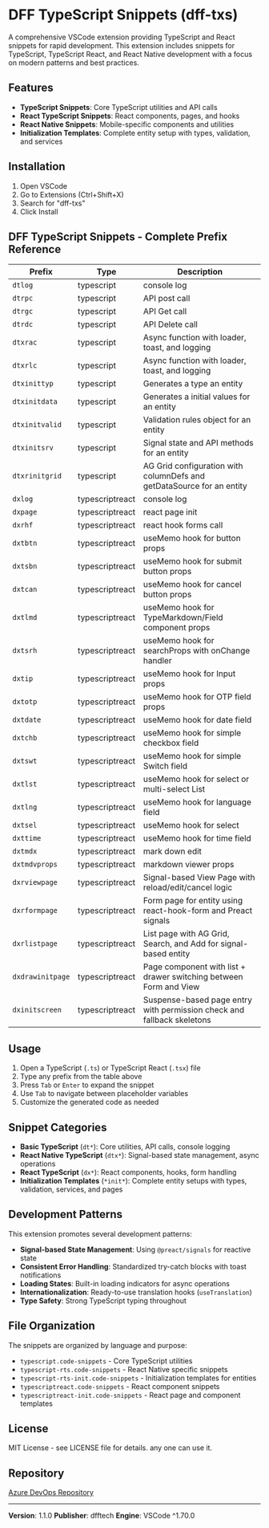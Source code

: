 # DFF TypeScript Snippets (dff-txs)

A comprehensive VSCode extension providing TypeScript and React snippets for rapid development. This extension includes snippets for TypeScript, TypeScript React, and React Native development with a focus on modern patterns and best practices.

## Features

- **TypeScript Snippets**: Core TypeScript utilities and API calls
- **React TypeScript Snippets**: React components, pages, and hooks
- **React Native Snippets**: Mobile-specific components and utilities
- **Initialization Templates**: Complete entity setup with types, validation, and services

## Installation

1. Open VSCode
2. Go to Extensions (Ctrl+Shift+X)
3. Search for "dff-txs"
4. Click Install

## DFF TypeScript Snippets - Complete Prefix Reference

| Prefix | Type | Description |
|--------|------|-------------|
| `dtlog` | typescript | console log |
| `dtrpc` | typescript | API post call |
| `dtrgc` | typescript | API Get call |
| `dtrdc` | typescript | API Delete call |
| `dtxrac` | typescript | Async function with loader, toast, and logging |
| `dtxrlc` | typescript | Async function with loader, toast, and logging |
| `dtxinittyp` | typescript | Generates a type an entity |
| `dtxinitdata` | typescript | Generates a initial values for an entity |
| `dtxinitvalid` | typescript | Validation rules object for an entity |
| `dtxinitsrv` | typescript | Signal state and API methods for an entity |
| `dtxrinitgrid` | typescript | AG Grid configuration with columnDefs and getDataSource for an entity |
| `dxlog` | typescriptreact | console log |
| `dxpage` | typescriptreact | react page init |
| `dxrhf` | typescriptreact | react hook forms call |
| `dxtbtn` | typescriptreact | useMemo hook for button props |
| `dxtsbn` | typescriptreact | useMemo hook for submit button props |
| `dxtcan` | typescriptreact | useMemo hook for cancel button props |
| `dxtlmd` | typescriptreact | useMemo hook for TypeMarkdown/Field component props |
| `dxtsrh` | typescriptreact | useMemo hook for searchProps with onChange handler |
| `dxtip` | typescriptreact | useMemo hook for Input props |
| `dxtotp` | typescriptreact | useMemo hook for OTP field props |
| `dxtdate` | typescriptreact | useMemo hook for date field |
| `dxtchb` | typescriptreact | useMemo hook for simple checkbox field |
| `dxtswt` | typescriptreact | useMemo hook for simple Switch field |
| `dxtlst` | typescriptreact | useMemo hook for select or multi-select List |
| `dxtlng` | typescriptreact | useMemo hook for language field |
| `dxtsel` | typescriptreact | useMemo hook for select |
| `dxttime` | typescriptreact | useMemo hook for time field |
| `dxtmdx` | typescriptreact | mark down edit |
| `dxtmdvprops` | typescriptreact | markdown viewer props |
| `dxrviewpage` | typescriptreact | Signal-based View Page with reload/edit/cancel logic |
| `dxrformpage` | typescriptreact | Form page for entity using react-hook-form and Preact signals |
| `dxrlistpage` | typescriptreact | List page with AG Grid, Search, and Add for signal-based entity |
| `dxdrawinitpage` | typescriptreact | Page component with list + drawer switching between Form and View |
| `dxinitscreen` | typescriptreact | Suspense-based page entry with permission check and fallback skeletons |

## Usage

1. Open a TypeScript (`.ts`) or TypeScript React (`.tsx`) file
2. Type any prefix from the table above
3. Press `Tab` or `Enter` to expand the snippet
4. Use `Tab` to navigate between placeholder variables
5. Customize the generated code as needed

## Snippet Categories

- **Basic TypeScript** (`dt*`): Core utilities, API calls, console logging
- **React Native TypeScript** (`dtx*`): Signal-based state management, async operations
- **React TypeScript** (`dx*`): React components, hooks, form handling
- **Initialization Templates** (`*init*`): Complete entity setups with types, validation, services, and pages



## Development Patterns

This extension promotes several development patterns:

- **Signal-based State Management**: Using `@preact/signals` for reactive state
- **Consistent Error Handling**: Standardized try-catch blocks with toast notifications
- **Loading States**: Built-in loading indicators for async operations
- **Internationalization**: Ready-to-use translation hooks (`useTranslation`)
- **Type Safety**: Strong TypeScript typing throughout

## File Organization

The snippets are organized by language and purpose:

- `typescript.code-snippets` - Core TypeScript utilities
- `typescript-rts.code-snippets` - React Native specific snippets
- `typescript-rts-init.code-snippets` - Initialization templates for entities
- `typescriptreact.code-snippets` - React component snippets
- `typescriptreact-init.code-snippets` - React page and component templates


## License

MIT License - see LICENSE file for details. any one can use it.

## Repository

[Azure DevOps Repository](https://dfftech@dev.azure.com/dfftech/dff-code/_git/dff-txs)

---

**Version**: 1.1.0
**Publisher**: dfftech
**Engine**: VSCode ^1.70.0